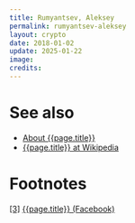 ```yaml
---
title: Rumyantsev, Aleksey
permalink: rumyantsev-aleksey
layout: crypto
date: 2018-01-02
update: 2025-01-22
image:
credits:
---
```


# See also

+ [About {{page.title}}](index)
+ [{{page.title}} at Wikipedia](index)

# Footnotes

[[3]](#a3) <span id="f3"></span> [{{page.title}} (Facebook)](index)
